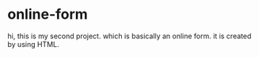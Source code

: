 # online-form
hi, this is my second project.
which is basically an online form.
it is created by using HTML.
